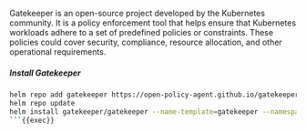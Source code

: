 Gatekeeper is an open-source project developed by the Kubernetes community. It is a policy enforcement tool that helps ensure that Kubernetes workloads adhere to a set of predefined policies or constraints. These policies could cover security, compliance, resource allocation, and other operational requirements.

##### Install Gatekeeper

```bash
helm repo add gatekeeper https://open-policy-agent.github.io/gatekeeper/charts
helm repo update
helm install gatekeeper/gatekeeper --name-template=gatekeeper --namespace gatekeeper-system --create-namespace
```{{exec}}
